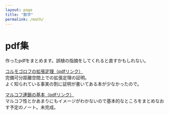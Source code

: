 ```yaml
---
layout: page
title: "数学"
permalink: /math/
---
```


# pdf集
作ったpdfをまとめます。誤植の指摘をしてくれると直すかもしれない。

[コルモゴロフの拡張定理（pdfリンク）](/blog_pdf/kolmogorov_extension/kolmogorov_extension.pdf)<br>
完備可分距離空間上での拡張定理の証明。<br>
よく知られている事実の割に証明が書いてある本が少なかったので。

[マルコフ連鎖の基本（pdfリンク）](/blog_pdf/markov_chain/markovchain.pdf)<br>
マルコフ性とかあまりにもイメージがわかないので基本的なところをまとめなおす予定のノート。未完成。